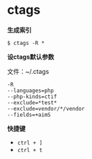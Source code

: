 # ctags

**生成索引**

```
$ ctags -R *
```

**设ctags默认参数**

文件：~/.ctags
```
-R
--languages=php
--php-kinds=ctif
--exclude=*test*
--exclude=vendor/*/vendor
--fields=+aimS
```

**快捷键**

- `ctrl + ]`
- `ctrl + t`
